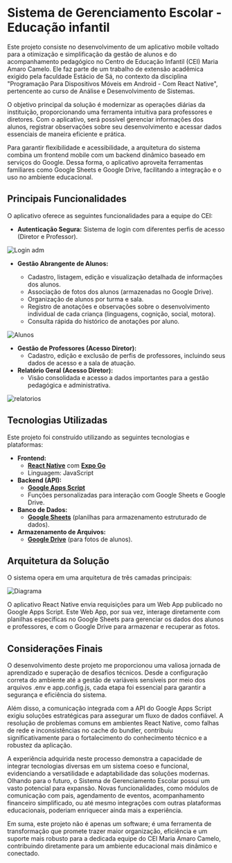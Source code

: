 # Sistema de Gerenciamento Escolar - Educação infantil
Este projeto consiste no desenvolvimento de um aplicativo mobile voltado para a otimização e simplificação da gestão de alunos e do acompanhamento pedagógico no Centro de Educação Infantil (CEI) Maria Amaro Camelo. Ele faz parte de um trabalho de extensão acadêmica exigido pela faculdade Estácio de Sá, no contexto da disciplina "Programação Para Dispositivos Móveis em Android - Com React Native", pertencente ao curso de Análise e Desenvolvimento de Sistemas.

O objetivo principal da solução é modernizar as operações diárias da instituição, proporcionando uma ferramenta intuitiva para professores e diretores. Com o aplicativo, será possível gerenciar informações dos alunos, registrar observações sobre seu desenvolvimento e acessar dados essenciais de maneira eficiente e prática.

Para garantir flexibilidade e acessibilidade, a arquitetura do sistema combina um frontend mobile com um backend dinâmico baseado em serviços do Google. Dessa forma, o aplicativo aproveita ferramentas familiares como Google Sheets e Google Drive, facilitando a integração e o uso no ambiente educacional.
## Principais Funcionalidades
O aplicativo oferece as seguintes funcionalidades para a equipe do CEI:


 * **Autenticação Segura:** Sistema de login com diferentes perfis de acesso (Diretor e Professor).

![Login adm](https://github.com/user-attachments/assets/601c7221-673e-4d48-b77e-cc5399d8de57)


* **Gestão Abrangente de Alunos:**
  
    * Cadastro, listagem, edição e visualização detalhada de informações dos alunos.
    * Associação de fotos dos alunos (armazenadas no Google Drive).
    * Organização de alunos por turma e sala.
    * Registro de anotações e observações sobre o desenvolvimento individual de cada criança (linguagens, cognição, social, motora).
    * Consulta rápida do histórico de anotações por aluno.
      
![Alunos](https://github.com/user-attachments/assets/2118df75-48e6-493a-8e47-c379ba51c9ea)

* **Gestão de Professores (Acesso Diretor):**
    * Cadastro, edição e exclusão de perfis de professores, incluindo seus dados de acesso e a sala de atuação.
* **Relatório Geral (Acesso Diretor):**
    * Visão consolidada e acesso a dados importantes para a gestão pedagógica e administrativa.

![relatorios](https://github.com/user-attachments/assets/e8ac8fcc-2f18-4d6e-92ca-c10a02fc2692)

## Tecnologias Utilizadas

Este projeto foi construído utilizando as seguintes tecnologias e plataformas:

* **Frontend:**
    * [**React Native**](https://reactnative.dev/) com [**Expo Go**](https://expo.dev/expo-go)
    * Linguagem: JavaScript
* **Backend (API):**
    * [**Google Apps Script**](https://developers.google.com/apps-script)
    * Funções personalizadas para interação com Google Sheets e Google Drive.
* **Banco de Dados:**
    * [**Google Sheets**](https://www.google.com/sheets/about/) (planilhas para armazenamento estruturado de dados).
* **Armazenamento de Arquivos:**
    * [**Google Drive**](https://www.google.com/drive/) (para fotos de alunos).
 
## Arquitetura da Solução

O sistema opera em uma arquitetura de três camadas principais:

![Diagrama](https://github.com/user-attachments/assets/19ea163d-0b10-4e32-a052-c50769128bba)

O aplicativo React Native envia requisições para um Web App publicado no Google Apps Script. Este Web App, por sua vez, interage diretamente
com planilhas específicas no Google Sheets para gerenciar os dados dos alunos e professores, e com o Google Drive para armazenar e recuperar as fotos.
## Considerações Finais
O desenvolvimento deste projeto me proporcionou uma valiosa jornada de aprendizado e superação de desafios técnicos. Desde a configuração correta do ambiente até a gestão de variáveis sensíveis por meio dos arquivos .env e app.config.js, cada etapa foi essencial para garantir a segurança e eficiência do sistema.

Além disso, a comunicação integrada com a API do Google Apps Script exigiu soluções estratégicas para assegurar um fluxo de dados confiável. A resolução de problemas comuns em ambientes React Native, como falhas de rede e inconsistências no cache do bundler, contribuiu significativamente para o fortalecimento do conhecimento técnico e a robustez da aplicação.

A experiência adquirida neste processo demonstra a capacidade de integrar tecnologias diversas em um sistema coeso e funcional, evidenciando a versatilidade e adaptabilidade das soluções modernas.
Olhando para o futuro, o Sistema de Gerenciamento Escolar  possui um vasto potencial para expansão. Novas funcionalidades, como módulos de comunicação com pais, agendamento de eventos, acompanhamento financeiro simplificado, ou até mesmo integrações com outras plataformas educacionais, poderiam enriquecer ainda mais a experiência.

Em suma, este projeto não é apenas um software; é uma ferramenta de transformação que promete trazer maior organização, eficiência e um suporte mais robusto para a dedicada equipe do CEI Maria Amaro Camelo, contribuindo diretamente para um ambiente educacional mais dinâmico e conectado.
